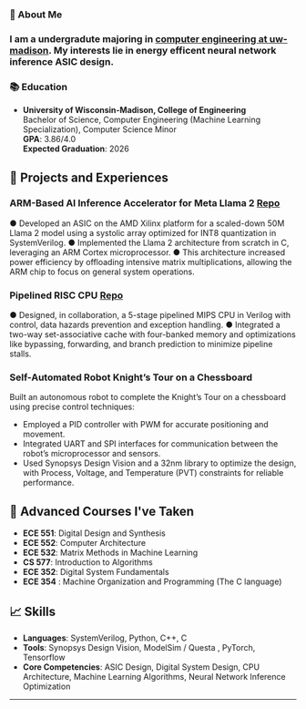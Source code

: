 ### 👋 About Me
### I am a undergradute majoring in [computer engineering at uw-madison](https://guide.wisc.edu/undergraduate/engineering/electrical-computer-engineering/computer-engineering-bs/ "Computer Engineering, B.S. < University of Wisconsin-Madison"). My interests lie in energy efficent neural network inference ASIC design. 

### 📚 Education
- **University of Wisconsin-Madison, College of Engineering**  
  Bachelor of Science, Computer Engineering (Machine Learning Specialization), Computer Science Minor  
  **GPA**: 3.86/4.0  
  **Expected Graduation**: 2026


## 🔬 Projects and Experiences

### ARM-Based AI Inference Accelerator for Meta Llama 2 [Repo](https://github.com/abhinavnandwani/arm-llama2-asic)
●	Developed an ASIC on the AMD Xilinx platform for a scaled-down 50M Llama 2 model using a systolic array optimized for INT8 quantization in SystemVerilog.
●	Implemented the Llama 2 architecture from scratch in C, leveraging an ARM Cortex microprocessor. 
●	This architecture increased power efficiency by offloading intensive matrix multiplications, allowing the ARM chip to focus on general system operations.


### Pipelined RISC CPU [Repo](https://github.com/abhinavnandwani/mips-r2000-microprocessor)
●	Designed, in collaboration, a 5-stage pipelined MIPS CPU in Verilog with control, data hazards prevention and exception handling. 
●	Integrated a two-way set-associative cache with four-banked memory and optimizations like bypassing, forwarding, and branch prediction to minimize pipeline stalls.


### Self-Automated Robot Knight’s Tour on a Chessboard
Built an autonomous robot to complete the Knight’s Tour on a chessboard using precise control techniques:
- Employed a PID controller with PWM for accurate positioning and movement.
- Integrated UART and SPI interfaces for communication between the robot’s microprocessor and sensors.
- Used Synopsys Design Vision and a 32nm library to optimize the design, with Process, Voltage, and Temperature (PVT) constraints for reliable performance.

## 📘 Advanced Courses I've Taken
- **ECE 551**: Digital Design and Synthesis
- **ECE 552**: Computer Architecture
- **ECE 532**: Matrix Methods in Machine Learning
- **CS 577**: Introduction to Algorithms
- **ECE 352**: Digital System Fundamentals
- **ECE 354** : Machine Organization and Programming (The C language)

## 📈 Skills
- **Languages**: SystemVerilog, Python, C++, C
- **Tools**: Synopsys Design Vision, ModelSim / Questa , PyTorch, Tensorflow
- **Core Competencies**: ASIC Design, Digital System Design, CPU Architecture, Machine Learning Algorithms, Neural Network Inference Optimization


---
